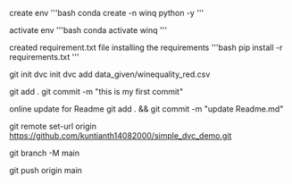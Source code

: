 create env
'''bash
conda create -n winq python -y
'''

activate env
'''bash
conda activate winq
'''

created requirement.txt file
installing the requirements
'''bash
pip install -r requirements.txt
'''

git init
dvc init
dvc add data_given/winequality_red.csv

git add .
git commit -m "this is my first commit"

online update for Readme 
git add . && git commit -m "update Readme.md"

git remote set-url origin https://github.com/kuntianth14082000/simple_dvc_demo.git

git branch -M main

git push origin main



